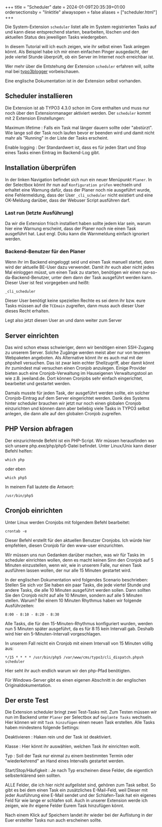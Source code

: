 +++
title = "Scheduler"
date = 2024-01-09T20:35:39+01:00
ordersectionsby = "linktitle"
alwaysopen = false
aliases = ["scheduler.html"]
+++

Die System-Extension `scheduler` listet alle im System registrierten Tasks auf und kann diese entsprechend starten, bearbeiten, löschen und den aktuellen Status des jeweiligen Tasks wiedergeben.

In diesem Tutorial will ich euch zeigen, wie ihr selbst einen Task anlegen könnt. Als Beispiel habe ich mir einen einfachen Pinger ausgedacht, der jede viertel Stunde überprüft, ob ein Server im Internet noch erreichbar ist.

Wer mehr über die Entstehung der Extension `scheduler` erfahren will, sollte mal bei [typo3blogger](https://typo3blogger.de/vom-standalone-cli-zum-scheduler/) vorbeischauen.

Eine englische Dokumentation ist in der Extension selbst vorhanden.

## Scheduler installieren

Die Extension ist ab TYPO3 4.3.0 schon im Core enthalten und muss nur noch über den Extensionmanager aktiviert werden. Der `scheduler` kommt mit 2 Extension Einstellungen:

Maximum lifetime
: Falls ein Task mal länger dauern sollte oder "abstürzt". Wie lange soll der Task noch laufen bevor er beenden wird und damit nicht mahr als "Running" in der Liste der Tasks erscheint.

Enable logging
: Der Standardwert ist, dass es für jeden Start und Stop eines Tasks einen Eintrag im Backend-Log gibt.

## Installation überprüfen

In der linken Navigation befindet sich nun ein neuer Menüpunkt `Planer`. In der Selectbox könnt ihr nun auf `Konfiguration prüfen` wechseln und erhaltet eine Warnung dafür, dass der Planer noch nie ausgeführt wurde, eine Fehlermeldung, dass der User `_cli_scheduler` nicht existiert und eine OK-Meldung darüber, dass der Webuser Script ausführen darf.

### Last run (letzte Ausführung)

Da wir die Extension frisch installiert haben sollte jedem klar sein, warum hier eine Warnung erscheint, dass der Planer noch nie einen Task ausgeführt hat. Laut engl. Doku kann die Warnmeldung einfach ignoriert werden.

### Backend-Benutzer für den Planer

Wenn ihr im Backend eingeloggt seid und einen Task manuell startet, dann wird der aktuelle BE-User dazu verwendet. Damit ihr euch aber nicht jedes Mal einloggen müsst, um einen Task zu starten, benötigen wir einen nur-so-da-Backend-Benutzer, unter dem dann der Task ausgeführt werden kann. Dieser User ist fest vorgegeben und heißt:

`_cli_scheduler`

Dieser User benötigt keine speziellen Rechte es sei denn ihr bzw. eure Tasks müssen auf die `TCEmain` zugreifen, dann muss auch dieser User dieses Recht erhalten.

Legt also jetzt diesen User an und dann weiter zum Server

## Server einrichten

Das wird schon etwas schwieriger, denn wir benötigen einen SSH-Zugang zu unserem Server. Solche Zugänge werden meist aber nur von teureren Webpaketen angeboten. Als Alternative könnt ihr es auch mal mit der phpshell versuchen. Das ist zwar kein echter Shellzugriff, aber damit könnt ihr zumindest mal versuchen einen Cronjob anzulegen. Einige Provider bieten auch eine Cronjob-Verwaltung im Hauseigenen Verwaltungstool an wie z.B. jweiland.de. Dort können Cronjobs sehr einfach eingerichtet, bearbeitet und gestartet werden.

Damals musste für jeden Task, der ausgeführt werden sollte, ein solcher Cronjob-Eintrag auf dem Server eingerichtet werden. Dank des Systems hinter scheduler brauchen wir jetzt nur noch einen globalen Cronjob einzurichten und können dann aber beliebig viele Tasks in TYPO3 selbst anlegen, die dann alle auf den globalen Cronjob zugreifen.

## PHP Version abfragen

Der einzurichtende Befehl ist ein PHP-Script. Wir müssen herausfinden wo sich unsere php.exe/php/php5-Datei befindet. Unter Linux/Unix kann dieser Befehl helfen:

```shell
which php
```

oder eben

```shell
which php5
```

In meinem Fall lautete die Antwort:

```shell
/usr/bin/php5
```

## Cronjob einrichten

Unter Linux werden Cronjobs mit folgendem Befehl bearbeitet:

```shell
crontab -e
```

Dieser Befehl erstellt für den aktuellen Benutzer Cronjobs. Ich würde hier empfehlen, diesen Cronjob für den www-user einzurichten.

Wir müssen uns nun Gedanken darüber machen, was wir für Tasks im scheduler einrichten wollen, denn es macht keinen Sinn den Cronjob auf 5 Minuten einzustellen, wenn wir, wie in unserem Falle, nur einen Task ausführen lassen wollen, der nur alle 15 Minuten gestartet wird.

In der englischen Dokumentation wird folgendes Scenario beschrieben: Stellen Sie sich vor Sie haben ein paar Tasks, die jede viertel Stunde und andere Tasks, die alle 10 Minuten ausgeführt werden sollen. Dann sollten Sie den Cronjob nicht auf alle 10 Minuten, sondern auf alle 5 Minuten stellen. Warum? Bei einem 10 Minuten Rhythmus haben wir folgende Ausführzeiten:

```
8:00 - 8:10 - 8:20 - 8:30
```

Alle Tasks, die für den 15-Minuten-Rhythmus konfiguriert wurden, werden nun 5 Minuten später ausgeführt, da es für 8:15 kein Intervall gab. Deshalb wird hier ein 5-Minuten-Intervall vorgeschlagen.

In unserem Fall reicht ein Cronjob mit einem Intervall von 15 Minuten völlig aus:

```shell
*/15 * * * * /usr/bin/php5 /var/www/cms/typo3/cli_dispatch.phpsh scheduler
```

Hier seht ihr auch endlich warum wir den php-Pfad benötigten.

Für Windows-Server gibt es einen eigenen Abschnitt in der englischen Originaldokumentation.

## Der erste Test

Die Extension scheduler bringt zwei Test-Tasks mit. Zum Testen müssen wir nun im Backend unter `Planer` per Selectbox auf `Geplante Tasks` wechseln. Hier können wir mit `Task hinzufügen` einen neuen Task erstellen. Alle Tasks haben mindestens folgende Settings:

Deaktivieren
: Haken rein und der Task ist deaktiviert.

Klasse
: Hier könnt ihr auswählen, welchen Task ihr einrichten wollt.

Typ
: Soll der Task nur einmal zu einem bestimmten Termin oder "wiederkehrend" an Hand eines Intervalls gestartet werden.

Start/Stop/Häufigkeit
: Je nach Typ erscheinen diese Felder, die eigentlich selbsterklärend sein sollten.

ALLE Felder, die ich hier nicht aufgelistet sind, gehören zum Task selbst. So gibt es bei dem einen Task ein zusätzliches E-Mail-Feld, weil Dieser mit jeder Ausführung eine E-Mail sendet und der Schlafen-Task hat ein eigenes Feld für wie lange er schlafen soll. Auch in unserer Extension werde ich zeigen, wie ihr eigene Felder Eurem Task hinzufügen könnt.

Nach einem Klick auf Speichern landet ihr wieder bei der Auflistung in der Euer erstellter Tasks nun auch erscheinen sollte.
